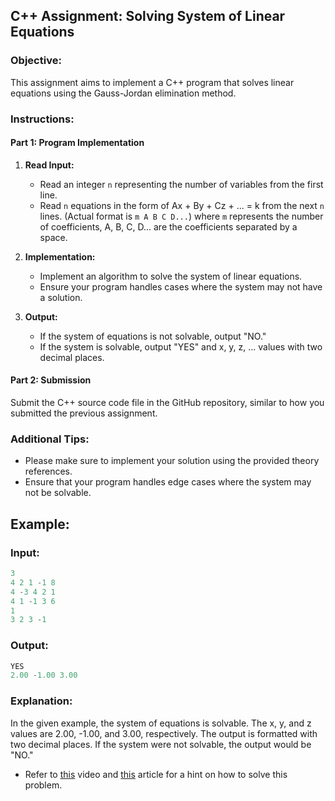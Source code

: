 ## C++ Assignment: Solving System of Linear Equations

### Objective:

This assignment aims to implement a C++ program that solves linear equations using the Gauss-Jordan elimination method.

### Instructions:

#### Part 1: Program Implementation

1. **Read Input:**
   - Read an integer `n` representing the number of variables from the first line.
   - Read `n` equations in the form of Ax + By + Cz + ... = k from the next `n` lines. (Actual format is `m A B C D...`) where `m` represents the number of coefficients, A, B, C, D... are the coefficients separated by a space.

2. **Implementation:**
   - Implement an algorithm to solve the system of linear equations.
   - Ensure your program handles cases where the system may not have a solution.

3. **Output:**
   - If the system of equations is not solvable, output "NO."
   - If the system is solvable, output "YES" and x, y, z, ... values with two decimal places.

#### Part 2: Submission

Submit the C++ source code file in the GitHub repository, similar to how you submitted the previous assignment.

### Additional Tips:

- Please make sure to implement your solution using the provided theory references.
- Ensure that your program handles edge cases where the system may not be solvable.

## Example:

### Input:

```cpp
3
4 2 1 -1 8
4 -3 4 2 1
4 1 -1 3 6
1
3 2 3 -1
```

### Output:

```cpp
YES
2.00 -1.00 3.00
```

### Explanation:

In the given example, the system of equations is solvable. The x, y, and z values are 2.00, -1.00, and 3.00, respectively. The output is formatted with two decimal places. If the system were not solvable, the output would be "NO."

- Refer to [this](https://www.youtube.com/watch?v=eDb6iugi6Uk) video and [this](https://mathhints.com/advanced-algebra/solving-systems-using-reduced-row-echelon-form/) article for a hint on how to solve this problem.
